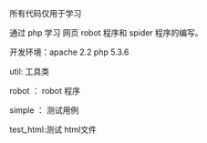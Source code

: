 所有代码仅用于学习<p>
通过 php 学习 网页 robot 程序和 spider 程序的编写。<p>
开发环境：apache 2.2 php 5.3.6<p>

util: 工具类<p>
robot ： robot 程序<p>
simple ： 测试用例<p>
test_html:测试 html文件<p>

